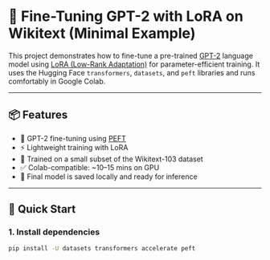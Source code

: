 
# 🧠 Fine-Tuning GPT-2 with LoRA on Wikitext (Minimal Example)

This project demonstrates how to fine-tune a pre-trained [GPT-2](https://huggingface.co/gpt2) language model using [LoRA (Low-Rank Adaptation)](https://arxiv.org/abs/2106.09685) for parameter-efficient training. It uses the Hugging Face `transformers`, `datasets`, and `peft` libraries and runs comfortably in Google Colab.

---

## 📦 Features

- 🧠 GPT-2 fine-tuning using [PEFT](https://github.com/huggingface/peft)
- ⚡ Lightweight training with LoRA
- 📝 Trained on a small subset of the Wikitext-103 dataset
- ✅ Colab-compatible: ~10–15 mins on GPU
- 💾 Final model is saved locally and ready for inference

---

## 🚀 Quick Start

### 1. Install dependencies

```bash
pip install -U datasets transformers accelerate peft

